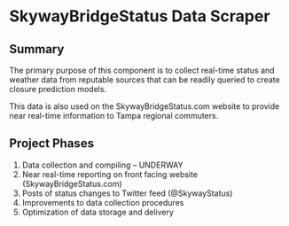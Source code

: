 # SkywayBridgeStatus Data Scraper

## Summary
The primary purpose of this component is to collect real-time status and weather data from reputable sources that can be readily queried to create closure prediction models.

This data is also used on the SkywayBridgeStatus.com website to provide near real-time information to Tampa regional commuters.

## Project Phases

1. Data collection and compiling – UNDERWAY
2. Near real-time reporting on front facing website (SkywayBridgeStatus.com)
3. Posts of status changes to Twitter feed (@SkywayStatus)
4. Improvements to data collection procedures
5. Optimization of data storage and delivery